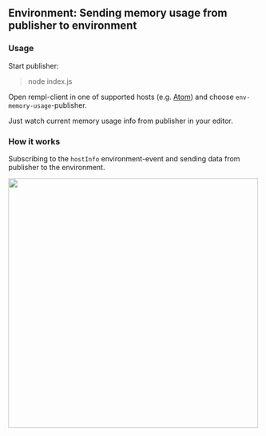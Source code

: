## Environment: Sending memory usage from publisher to environment

### Usage

Start publisher:
> node index.js

Open rempl-client in one of supported hosts (e.g. [Atom](https://atom.io/packages/rempl-host)) and choose `env-memory-usage`-publisher.
 
Just watch current memory usage info from publisher in your editor.

### How it works

Subscribing to the `hostInfo` environment-event and sending data from publisher to the environment.

<img src="https://cloud.githubusercontent.com/assets/6654581/23896912/21cdfd60-08bc-11e7-8de2-1a0e39fa0694.gif" width="500px"/>
